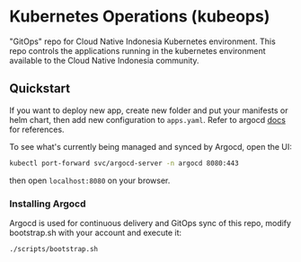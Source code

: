 # Kubernetes Operations (kubeops)
"GitOps" repo for Cloud Native Indonesia Kubernetes environment. This repo controls the applications running in the kubernetes environment available to the Cloud Native Indonesia community. 

## Quickstart

If you want to deploy new app, create new folder and put your manifests or helm chart, then add new configuration to `apps.yaml`. Refer to argocd [docs](https://argoproj.github.io/argo-cd/user-guide/application_sources/) for references.

To see what's currently being managed and synced by Argocd, open the UI:
```sh
kubectl port-forward svc/argocd-server -n argocd 8080:443
```
then open `localhost:8080` on your browser.

### Installing Argocd
Argocd is used for continuous delivery and GitOps sync of this repo, modify bootstrap.sh with your account and execute it:
```sh
./scripts/bootstrap.sh
```
